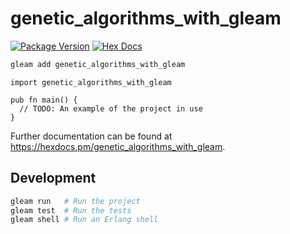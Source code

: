 # genetic_algorithms_with_gleam

[![Package Version](https://img.shields.io/hexpm/v/genetic_algorithms_with_gleam)](https://hex.pm/packages/genetic_algorithms_with_gleam)
[![Hex Docs](https://img.shields.io/badge/hex-docs-ffaff3)](https://hexdocs.pm/genetic_algorithms_with_gleam/)

```sh
gleam add genetic_algorithms_with_gleam
```
```gleam
import genetic_algorithms_with_gleam

pub fn main() {
  // TODO: An example of the project in use
}
```

Further documentation can be found at <https://hexdocs.pm/genetic_algorithms_with_gleam>.

## Development

```sh
gleam run   # Run the project
gleam test  # Run the tests
gleam shell # Run an Erlang shell
```
